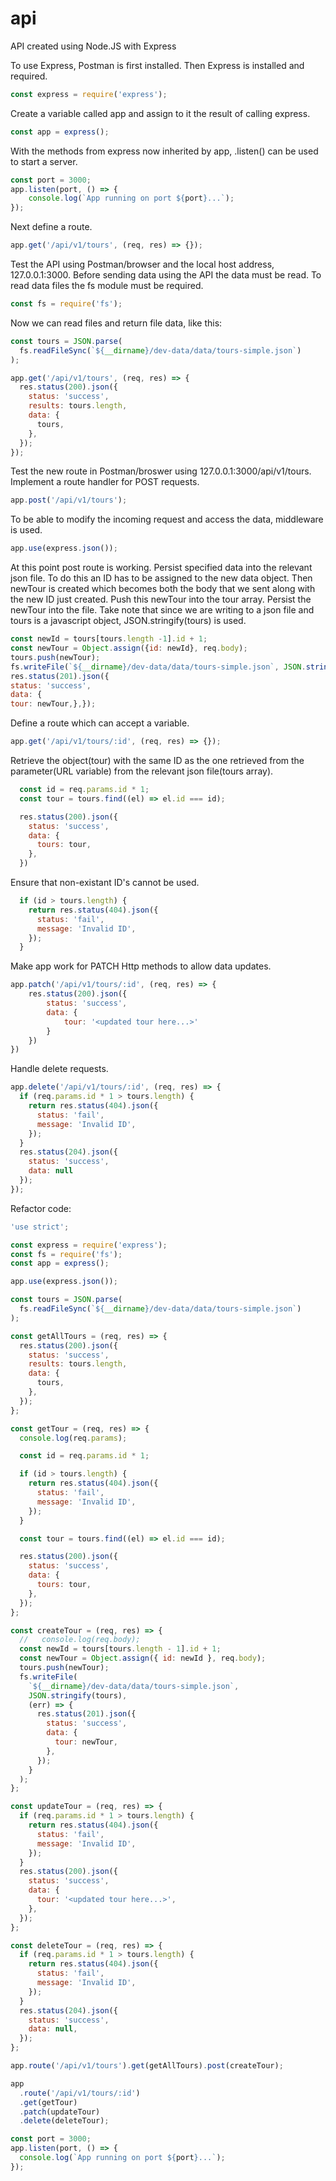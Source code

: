 # api
API created using Node.JS with Express

To use Express, Postman is first installed. Then Express is installed and required.
```JavaScript
const express = require('express');
```

Create a variable called app and assign to it the result of calling express.
```JavaScript
const app = express();
```

With the methods from express now inherited by app, .listen() can be used to start a server.
```JavaScript
const port = 3000;
app.listen(port, () => {
    console.log(`App running on port ${port}...`);
});
```

Next define a route.
```JavaScript
app.get('/api/v1/tours', (req, res) => {});
```

Test the API using Postman/browser and the local host address, 127.0.0.1:3000.
Before sending data using the API the data must be read. To read data files the fs module must be required.
```JavaScript
const fs = require('fs');
```

Now we can read files and return file data, like this:
```JavaScript
const tours = JSON.parse(
  fs.readFileSync(`${__dirname}/dev-data/data/tours-simple.json`)
);

app.get('/api/v1/tours', (req, res) => {
  res.status(200).json({
    status: 'success',
    results: tours.length,
    data: {
      tours,
    },
  });
});

```

Test the new route in Postman/broswer using 127.0.0.1:3000/api/v1/tours. Implement a route handler for POST requests.
```JavaScript
app.post('/api/v1/tours');
```

To be able to modify the incoming request and access the data, middleware is used.
```JavaScript
app.use(express.json());
```

At this point post route is working. Persist specified data into the relevant json file.  To do this an ID has to be assigned to the new data object. Then newTour is created which becomes both the body that we sent along with the new ID just created. Push this newTour into the tour array. Persist the newTour into the file. Take note that since we are writing to a json file and tours is a javascript object, JSON.stringify(tours) is used.
```JavaScript
const newId = tours[tours.length -1].id + 1;
const newTour = Object.assign({id: newId}, req.body);
tours.push(newTour);
fs.writeFile(`${__dirname}/dev-data/data/tours-simple.json`, JSON.stringify(tours), err =>{
res.status(201).json({
status: 'success',
data: {
tour: newTour,},});
```

Define a route which can accept a variable.
```JavaScript
app.get('/api/v1/tours/:id', (req, res) => {});
```

Retrieve the object(tour) with the same ID as the one retrieved from the parameter(URL variable) from the relevant json file(tours array).
```JavaScript
  const id = req.params.id * 1;
  const tour = tours.find((el) => el.id === id);

  res.status(200).json({
    status: 'success',
    data: {
      tours: tour,
    },
  })
```

Ensure that non-existant ID's cannot be used.
```JavaScript
  if (id > tours.length) {
    return res.status(404).json({
      status: 'fail',
      message: 'Invalid ID',
    });
  }
```

Make app work for PATCH Http methods to allow data updates.
```JavaScript
app.patch('/api/v1/tours/:id', (req, res) => {
    res.status(200).json({
        status: 'success',
        data: {
            tour: '<updated tour here...>'
        }
    })
})
```

Handle delete requests.
```JavaScript
app.delete('/api/v1/tours/:id', (req, res) => {
  if (req.params.id * 1 > tours.length) {
    return res.status(404).json({
      status: 'fail',
      message: 'Invalid ID',
    });
  }
  res.status(204).json({
    status: 'success',
    data: null
  });
});
```

Refactor code:
```JavaScript
'use strict';

const express = require('express');
const fs = require('fs');
const app = express();

app.use(express.json());

const tours = JSON.parse(
  fs.readFileSync(`${__dirname}/dev-data/data/tours-simple.json`)
);

const getAllTours = (req, res) => {
  res.status(200).json({
    status: 'success',
    results: tours.length,
    data: {
      tours,
    },
  });
};

const getTour = (req, res) => {
  console.log(req.params);

  const id = req.params.id * 1;

  if (id > tours.length) {
    return res.status(404).json({
      status: 'fail',
      message: 'Invalid ID',
    });
  }

  const tour = tours.find((el) => el.id === id);

  res.status(200).json({
    status: 'success',
    data: {
      tours: tour,
    },
  });
};

const createTour = (req, res) => {
  //   console.log(req.body);
  const newId = tours[tours.length - 1].id + 1;
  const newTour = Object.assign({ id: newId }, req.body);
  tours.push(newTour);
  fs.writeFile(
    `${__dirname}/dev-data/data/tours-simple.json`,
    JSON.stringify(tours),
    (err) => {
      res.status(201).json({
        status: 'success',
        data: {
          tour: newTour,
        },
      });
    }
  );
};

const updateTour = (req, res) => {
  if (req.params.id * 1 > tours.length) {
    return res.status(404).json({
      status: 'fail',
      message: 'Invalid ID',
    });
  }
  res.status(200).json({
    status: 'success',
    data: {
      tour: '<updated tour here...>',
    },
  });
};

const deleteTour = (req, res) => {
  if (req.params.id * 1 > tours.length) {
    return res.status(404).json({
      status: 'fail',
      message: 'Invalid ID',
    });
  }
  res.status(204).json({
    status: 'success',
    data: null,
  });
};

app.route('/api/v1/tours').get(getAllTours).post(createTour);

app
  .route('/api/v1/tours/:id')
  .get(getTour)
  .patch(updateTour)
  .delete(deleteTour);

const port = 3000;
app.listen(port, () => {
  console.log(`App running on port ${port}...`);
});
```

